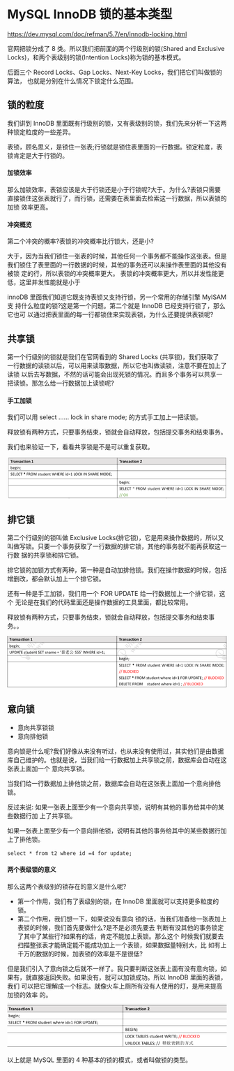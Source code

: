 # MySQL InnoDB 锁的基本类型

https://dev.mysql.com/doc/refman/5.7/en/innodb-locking.html

官网把锁分成了 8 类。所以我们把前面的两个行级别的锁(Shared and Exclusive Locks)，和两个表级别的锁(Intention Locks)称为锁的基本模式。

后面三个 Record Locks、Gap Locks、Next-Key Locks，我们把它们叫做锁的算法， 也就是分别在什么情况下锁定什么范围。

## 锁的粒度

我们讲到 InnoDB 里面既有行级别的锁，又有表级别的锁，我们先来分析一下这两种锁定粒度的一些差异。

表锁，顾名思义，是锁住一张表;行锁就是锁住表里面的一行数据。锁定粒度，表锁肯定是大于行锁的。

#### 加锁效率

那么加锁效率，表锁应该是大于行锁还是小于行锁呢?大于。为什么?表锁只需要
直接锁住这张表就行了，而行锁，还需要在表里面去检索这一行数据，所以表锁的加锁 效率更高。

#### 冲突概览

第二个冲突的概率?表锁的冲突概率比行锁大，还是小?

大于，因为当我们锁住一张表的时候，其他任何一个事务都不能操作这张表。但是 我们锁住了表里面的一行数据的时候，其他的事务还可以来操作表里面的其他没有被锁 定的行，所以表锁的冲突概率更大。
  表锁的冲突概率更大，所以并发性能更低，这里并发性能就是小于

innoDB 里面我们知道它既支持表锁又支持行锁，另一个常用的存储引擎 MyISAM 支 持什么粒度的锁?这是第一个问题。第二个就是 InnoDB 已经支持行锁了，那么它也可 以通过把表里面的每一行都锁住来实现表锁，为什么还要提供表锁呢?

## 共享锁

第一个行级别的锁就是我们在官网看到的 Shared Locks (共享锁)，我们获取了 一行数据的读锁以后，可以用来读取数据，所以它也叫做读锁，注意不要在加上了读锁 以后去写数据，不然的话可能会出现死锁的情况。而且多个事务可以共享一把读锁。那怎么给一行数据加上读锁呢?

#### 手工加锁

我们可以用 select ...... lock in share mode; 的方式手工加上一把读锁。

释放锁有两种方式，只要事务结束，锁就会自动释放，包括提交事务和结束事务。

我们也来验证一下，看看共享锁是不是可以重复获取。

![image-20200315163832679](assets/image-20200315163832679.png)

## 排它锁

第二个行级别的锁叫做 Exclusive Locks(排它锁)，它是用来操作数据的，所以又 叫做写锁。只要一个事务获取了一行数据的排它锁，其他的事务就不能再获取这一行数 据的共享锁和排它锁。

排它锁的加锁方式有两种，第一种是自动加排他锁。我们在操作数据的时候，包括 增删改，都会默认加上一个排它锁。

还有一种是手工加锁，我们用一个 FOR UPDATE 给一行数据加上一个排它锁，这个 无论是在我们的代码里面还是操作数据的工具里面，都比较常用。

释放锁有两种方式，只要事务结束，锁就会自动释放，包括提交事务和结束事务。。

![image-20200315163909898](assets/image-20200315163909898.png)

## 

## 意向锁

- 意向共享锁锁
- 意向排他锁

意向锁是什么呢?我们好像从来没有听过，也从来没有使用过，其实他们是由数据 库自己维护的。也就是说，当我们给一行数据加上共享锁之前，数据库会自动在这张表上面加一个 意向共享锁。

当我们给一行数据加上排他锁之前，数据库会自动在这张表上面加一个意向排他锁。

反过来说: 如果一张表上面至少有一个意向共享锁，说明有其他的事务给其中的某些数据行加
上了共享锁。

如果一张表上面至少有一个意向排他锁，说明有其他的事务给其中的某些数据行加上了排他锁。

```
select * from t2 where id =4 for update;
```

#### 两个表级锁的意义

那么这两个表级别的锁存在的意义是什么呢?

- 第一个作用，我们有了表级别的锁，在 InnoDB 里面就可以支持更多粒度的锁。
- 第二个作用，我们想一下，如果说没有意向 锁的话，当我们准备给一张表加上表锁的时候，我们首先要做什么?是不是必须先要去 判断有没其他的事务锁定了其中了某些行?如果有的话，肯定不能加上表锁。那么这个 时候我们就要去扫描整张表才能确定能不能成功加上一个表锁，如果数据量特别大，比 如有上千万的数据的时候，加表锁的效率是不是很低?

但是我们引入了意向锁之后就不一样了。我只要判断这张表上面有没有意向锁，如 果有，就直接返回失败。如果没有，就可以加锁成功。所以 InnoDB 里面的表锁，我们 可以把它理解成一个标志。就像火车上厕所有没有人使用的灯，是用来提高加锁的效率 的。

![image-20200315164410247](assets/image-20200315164410247.png)







以上就是 MySQL 里面的 4 种基本的锁的模式，或者叫做锁的类型。